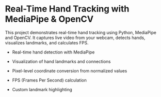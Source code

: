 # Real-Time Hand Tracking with MediaPipe & OpenCV

This project demonstrates real-time hand tracking using Python, MediaPipe and OpenCV. It captures live video from your webcam, detects hands, visualizes landmarks, and calculates FPS.

- Real-time hand detection with MediaPipe

- Visualization of hand landmarks and connections

- Pixel-level coordinate conversion from normalized values

- FPS (Frames Per Second) calculation

- Custom landmark highlighting
